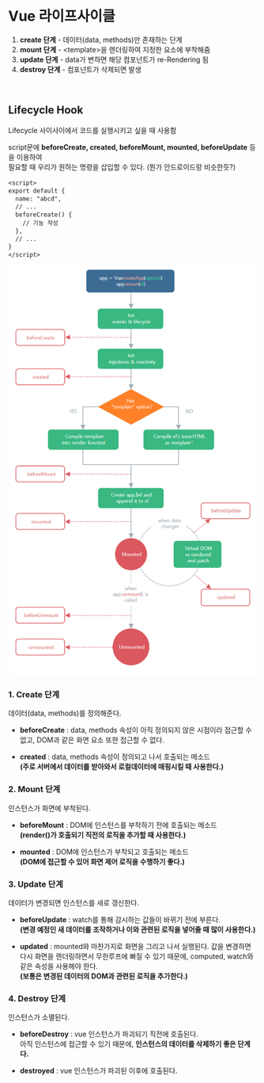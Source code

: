 # Vue 라이프사이클

1. **create 단계** - 데이터(data, methods)만 존재하는 단계
2. **mount 단계** - \<template>을 렌더링하여 지정한 요소에 부착해줌
4. **update 단계** - data가 변하면 해당 컴포넌트가 re-Rendering 됨
5. **destroy 단계** - 컴포넌트가 삭제되면 발생

<br>

## Lifecycle Hook
Lifecycle 사이사이에서 코드를 실행시키고 싶을 때 사용함  
  
script문에 **beforeCreate, created, beforeMount, mounted, beforeUpdate** 등을 이용하여  
필요할 때 우리가 원하는 명령을 삽입할 수 있다. (뭔가 안드로이드랑 비슷한듯?)  
  
```vue
<script>
export default {
  name: "abcd",
  // ...
  beforeCreate() {
    // 기능 작성
  },
  // ...
}
</script>
```
  
![vue-lifecycle](/images/TIL/FW-Vue/vue-lifecycle.png)



### 1. Create 단계
데이터(data, methods)를 정의해준다.
- **beforeCreate** : data, methods 속성이 아직 정의되지 않은 시점이라 접근할 수 없고,
 DOM과 같은 화면 요소 또한 접근할 수 없다.

- **created** : data, methods 속성이 정의되고 나서 호출되는 메소드  
**(주로 서버에서 데이터를 받아와서 로컬데이터에 매핑시킬 때 사용한다.)**

### 2. Mount 단계
인스턴스가 화면에 부착된다.
- **beforeMount** : DOM에 인스턴스를 부착하기 전에 호출되는 메소드  
**(render()가 호출되기 직전의 로직을 추가할 때 사용한다.)**

- **mounted** : DOM에 인스턴스가 부착되고 호출되는 메소드  
**(DOM에 접근할 수 있어 화면 제어 로직을 수행하기 좋다.)**

### 3. Update 단계
데이터가 변경되면 인스턴스를 새로 갱신한다.
- **beforeUpdate** : watch를 통해 감시하는 값들이 바뀌기 전에 부른다.  
**(변경 예정인 새 데이터를 조작하거나 이와 관련된 로직을 넣어줄 때 많이 사용한다.)**

- **updated** : mounted와 마찬가지로 화면을 그리고 나서 실행된다.
값을 변경하면 다시 화면을 렌더링하면서 무한루프에 빠질 수 있기 때문에,
 computed, watch와 같은 속성을 사용해야 한다.  
**(보통은 변경된 데이터의 DOM과 관련된 로직을 추가한다.)**

### 4. Destroy 단계
인스턴스가 소멸된다.
- **beforeDestroy** : vue 인스턴스가 파괴되기 직전에 호출된다.  
아직 인스턴스에 접근할 수 있기 때문에, **인스턴스의 데이터를 삭제하기 좋은 단계다.**

- **destroyed** : vue 인스턴스가 파괴된 이후에 호출된다.